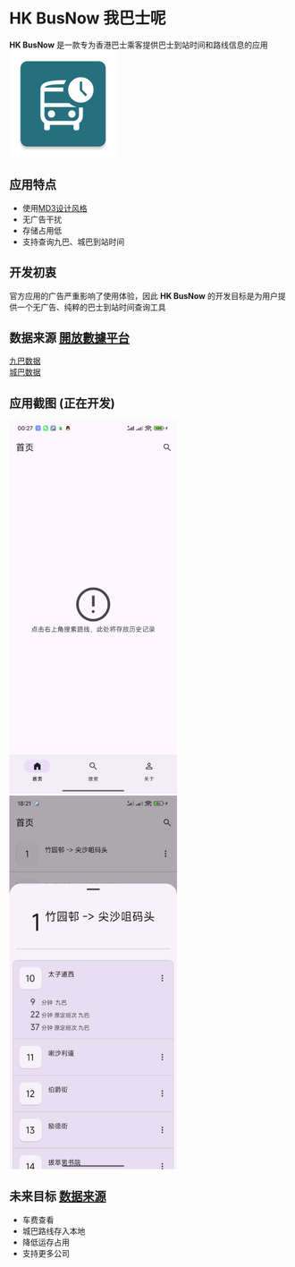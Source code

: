 # HK BusNow 我巴士呢
**HK BusNow** 是一款专为香港巴士乘客提供巴士到站时间和路线信息的应用  
![HK BusNow 图标](./app.webp)

## 应用特点
- 使用[MD3设计风格](https://m3.material.io/)
- 无广告干扰
- 存储占用低
- 支持查询九巴、城巴到站时间

## 开发初衷
官方应用的广告严重影响了使用体验，因此 **HK BusNow** 的开发目标是为用户提供一个无广告、纯粹的巴士到站时间查询工具

## 数据来源 [開放數據平台](https://data.gov.hk/)
[九巴数据](https://data.gov.hk/sc-data/dataset/hk-td-tis_21-etakmb/)  
[城巴数据](https://data.gov.hk/sc-data/dataset/ctb-eta-transport-realtime-eta/)

## 应用截图 (正在开发)
<p align = "left">    
  <img src="./app_screenshot1.png" width="300px">
  <img src="./app_screenshot2.png" width="300px">
</p>

## 未来目标 [数据来源](https://data.gov.hk/sc-data/dataset/hk-td-tis_23-routes-fares-geojson)
- 车费查看
- 城巴路线存入本地
- 降低运存占用
- 支持更多公司
